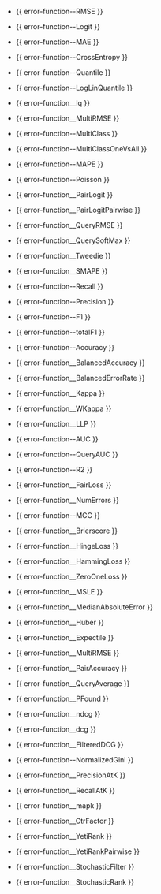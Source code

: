 
- {{ error-function--RMSE }}
- {{ error-function--Logit }}
- {{ error-function--MAE }}
- {{ error-function--CrossEntropy }}
- {{ error-function--Quantile }}
- {{ error-function--LogLinQuantile }}
- {{ error-function__lq }}
- {{ error-function__MultiRMSE }}
- {{ error-function--MultiClass }}
- {{ error-function--MultiClassOneVsAll }}
- {{ error-function--MAPE }}
- {{ error-function--Poisson }}
- {{ error-function__PairLogit }}
- {{ error-function__PairLogitPairwise }}
- {{ error-function__QueryRMSE }}
- {{ error-function__QuerySoftMax }}
- {{ error-function__Tweedie }}

- {{ error-function__SMAPE }}
- {{ error-function--Recall }}
- {{ error-function--Precision }}
- {{ error-function--F1 }}
- {{ error-function--totalF1 }}
- {{ error-function--Accuracy }}
- {{ error-function__BalancedAccuracy }}
- {{ error-function__BalancedErrorRate }}
- {{ error-function__Kappa }}
- {{ error-function__WKappa }}
- {{ error-function__LLP }}
- {{ error-function--AUC }}
- {{ error-function--QueryAUC }}
- {{ error-function--R2 }}
- {{ error-function__FairLoss }}
- {{ error-function__NumErrors }}
- {{ error-function--MCC }}
- {{ error-function__Brierscore }}
- {{ error-function__HingeLoss }}
- {{ error-function__HammingLoss }}
- {{ error-function__ZeroOneLoss }}
- {{ error-function__MSLE }}
- {{ error-function__MedianAbsoluteError }}
- {{ error-function__Huber }}
- {{ error-function__Expectile }}
- {{ error-function__MultiRMSE }}
- {{ error-function__PairAccuracy }}
- {{ error-function__QueryAverage }}
- {{ error-function__PFound }}
- {{ error-function__ndcg }}
- {{ error-function__dcg }}
- {{ error-function__FilteredDCG }}
- {{ error-function--NormalizedGini }}
- {{ error-function__PrecisionAtK }}
- {{ error-function__RecallAtK }}
- {{ error-function__mapk }}

- {{ error-function__CtrFactor }}

- {{ error-function__YetiRank }}
- {{ error-function__YetiRankPairwise }}
- {{ error-function__StochasticFilter }}
- {{ error-function__StochasticRank }}
